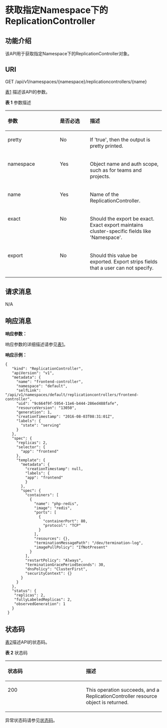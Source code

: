 # 获取指定Namespace下的ReplicationController<a name="cce_02_0018"></a>

## 功能介绍<a name="s72d8bf6c161c43558495cd00be7c558b"></a>

该API用于获取指定Namespace下的ReplicationController对象。

## URI<a name="s40af06b4227445939b4721cf5c975a5a"></a>

GET /api/v1/namespaces/\{namespace\}/replicationcontrollers/\{name\}

[表1](#zh-cn_topic_0079614960_table6029955)  描述该API的参数。

**表 1**  参数描述

<a name="zh-cn_topic_0079614960_table6029955"></a>
<table><thead align="left"><tr id="zh-cn_topic_0079614960_row31601207"><th class="cellrowborder" valign="top" width="33.33333333333333%" id="mcps1.2.4.1.1"><p id="zh-cn_topic_0079614960_p9561011"><a name="zh-cn_topic_0079614960_p9561011"></a><a name="zh-cn_topic_0079614960_p9561011"></a>参数</p>
</th>
<th class="cellrowborder" valign="top" width="19.19191919191919%" id="mcps1.2.4.1.2"><p id="p27767863194447"><a name="p27767863194447"></a><a name="p27767863194447"></a>是否必选</p>
</th>
<th class="cellrowborder" valign="top" width="47.474747474747474%" id="mcps1.2.4.1.3"><p id="p34604445194447"><a name="p34604445194447"></a><a name="p34604445194447"></a>描述</p>
</th>
</tr>
</thead>
<tbody><tr id="zh-cn_topic_0079614960_row32768815"><td class="cellrowborder" valign="top" width="33.33333333333333%" headers="mcps1.2.4.1.1 "><p id="zh-cn_topic_0079614960_p37028364"><a name="zh-cn_topic_0079614960_p37028364"></a><a name="zh-cn_topic_0079614960_p37028364"></a>pretty</p>
</td>
<td class="cellrowborder" valign="top" width="19.19191919191919%" headers="mcps1.2.4.1.2 "><p id="zh-cn_topic_0079614960_p46507526"><a name="zh-cn_topic_0079614960_p46507526"></a><a name="zh-cn_topic_0079614960_p46507526"></a>No</p>
</td>
<td class="cellrowborder" valign="top" width="47.474747474747474%" headers="mcps1.2.4.1.3 "><p id="zh-cn_topic_0079614960_p9013252"><a name="zh-cn_topic_0079614960_p9013252"></a><a name="zh-cn_topic_0079614960_p9013252"></a>If 'true', then the output is pretty printed.</p>
</td>
</tr>
<tr id="zh-cn_topic_0079614960_row14010408"><td class="cellrowborder" valign="top" width="33.33333333333333%" headers="mcps1.2.4.1.1 "><p id="zh-cn_topic_0079614960_p61101288"><a name="zh-cn_topic_0079614960_p61101288"></a><a name="zh-cn_topic_0079614960_p61101288"></a>namespace</p>
</td>
<td class="cellrowborder" valign="top" width="19.19191919191919%" headers="mcps1.2.4.1.2 "><p id="zh-cn_topic_0079614960_p50257313"><a name="zh-cn_topic_0079614960_p50257313"></a><a name="zh-cn_topic_0079614960_p50257313"></a>Yes</p>
</td>
<td class="cellrowborder" valign="top" width="47.474747474747474%" headers="mcps1.2.4.1.3 "><p id="zh-cn_topic_0079614960_p44310522"><a name="zh-cn_topic_0079614960_p44310522"></a><a name="zh-cn_topic_0079614960_p44310522"></a>Object name and auth scope, such as for teams and projects.</p>
</td>
</tr>
<tr id="zh-cn_topic_0079614960_row63250378"><td class="cellrowborder" valign="top" width="33.33333333333333%" headers="mcps1.2.4.1.1 "><p id="zh-cn_topic_0079614960_p23006966"><a name="zh-cn_topic_0079614960_p23006966"></a><a name="zh-cn_topic_0079614960_p23006966"></a>name</p>
</td>
<td class="cellrowborder" valign="top" width="19.19191919191919%" headers="mcps1.2.4.1.2 "><p id="zh-cn_topic_0079614960_p51624983"><a name="zh-cn_topic_0079614960_p51624983"></a><a name="zh-cn_topic_0079614960_p51624983"></a>Yes</p>
</td>
<td class="cellrowborder" valign="top" width="47.474747474747474%" headers="mcps1.2.4.1.3 "><p id="zh-cn_topic_0079614960_p20874133"><a name="zh-cn_topic_0079614960_p20874133"></a><a name="zh-cn_topic_0079614960_p20874133"></a>Name of the ReplicationController.</p>
</td>
</tr>
<tr id="reff3cd4d8cfc450b9b40f31a9d5e8279"><td class="cellrowborder" valign="top" width="33.33333333333333%" headers="mcps1.2.4.1.1 "><p id="a717ab34c546d40cba900500dba3da03d"><a name="a717ab34c546d40cba900500dba3da03d"></a><a name="a717ab34c546d40cba900500dba3da03d"></a>exact</p>
</td>
<td class="cellrowborder" valign="top" width="19.19191919191919%" headers="mcps1.2.4.1.2 "><p id="a7399050b61bd4fabb94f629ebe049116"><a name="a7399050b61bd4fabb94f629ebe049116"></a><a name="a7399050b61bd4fabb94f629ebe049116"></a>No</p>
</td>
<td class="cellrowborder" valign="top" width="47.474747474747474%" headers="mcps1.2.4.1.3 "><p id="abaed45ac101d46868ceb3c170f13db54"><a name="abaed45ac101d46868ceb3c170f13db54"></a><a name="abaed45ac101d46868ceb3c170f13db54"></a>Should the export be exact. Exact export maintains cluster-specific fields like 'Namespace'.</p>
</td>
</tr>
<tr id="raf14328054a8479587cc4955cd45b779"><td class="cellrowborder" valign="top" width="33.33333333333333%" headers="mcps1.2.4.1.1 "><p id="a0bc9037187c143fd8e626cd378a3737d"><a name="a0bc9037187c143fd8e626cd378a3737d"></a><a name="a0bc9037187c143fd8e626cd378a3737d"></a>export</p>
</td>
<td class="cellrowborder" valign="top" width="19.19191919191919%" headers="mcps1.2.4.1.2 "><p id="zh-cn_topic_0079614960_p838454518297"><a name="zh-cn_topic_0079614960_p838454518297"></a><a name="zh-cn_topic_0079614960_p838454518297"></a>No</p>
</td>
<td class="cellrowborder" valign="top" width="47.474747474747474%" headers="mcps1.2.4.1.3 "><p id="a3ec493718af24276b938983c86dfea10"><a name="a3ec493718af24276b938983c86dfea10"></a><a name="a3ec493718af24276b938983c86dfea10"></a>Should this value be exported. Export strips fields that a user can not specify.</p>
</td>
</tr>
</tbody>
</table>

## 请求消息<a name="sd137b1137fd94187ac772ec406c9e60f"></a>

N/A

## 响应消息<a name="s45c8b8730a374c4eb96a9b714d3685de"></a>

**响应参数：**

响应参数的详细描述请参见[表1](响应数据结构.md#zh-cn_topic_0079614930_table30479638)。

**响应示例：**

```
{ 
   "kind": "ReplicationController", 
   "apiVersion": "v1", 
   "metadata": { 
     "name": "frontend-controller", 
     "namespace": "default", 
     "selfLink": "/api/v1/namespaces/default/replicationcontrollers/frontend-controller", 
     "uid": "9c664f9f-5954-11e6-b444-286ed488fafe", 
     "resourceVersion": "13050", 
     "generation": 1, 
     "creationTimestamp": "2016-08-03T08:31:01Z", 
     "labels": { 
       "state": "serving" 
     } 
   }, 
   "spec": { 
     "replicas": 2, 
     "selector": { 
       "app": "frontend" 
     }, 
     "template": { 
       "metadata": { 
         "creationTimestamp": null, 
         "labels": { 
         "app": "frontend" 
         } 
       }, 
       "spec": { 
         "containers": [ 
           { 
             "name": "php-redis", 
             "image": "redis", 
             "ports": [ 
               { 
                 "containerPort": 80, 
                 "protocol": "TCP" 
               } 
             ], 
             "resources": {}, 
             "terminationMessagePath": "/dev/termination-log", 
             "imagePullPolicy": "IfNotPresent" 
           } 
         ], 
         "restartPolicy": "Always", 
         "terminationGracePeriodSeconds": 30, 
         "dnsPolicy": "ClusterFirst", 
         "securityContext": {} 
       } 
     } 
   }, 
   "status": { 
    "replicas": 2,
    "fullyLabeledReplicas": 2,
    "observedGeneration": 1
   } 
 } 
```

## 状态码<a name="s67dd8c74c77143d491256fc58596baba"></a>

[表2](#zh-cn_topic_0079614960_table54269597)描述API的状态码。

**表 2**  状态码

<a name="zh-cn_topic_0079614960_table54269597"></a>
<table><thead align="left"><tr id="zh-cn_topic_0079614960_row55372696"><th class="cellrowborder" valign="top" width="50%" id="mcps1.2.3.1.1"><p id="p48784481194447"><a name="p48784481194447"></a><a name="p48784481194447"></a>状态码</p>
</th>
<th class="cellrowborder" valign="top" width="50%" id="mcps1.2.3.1.2"><p id="p59228882194447"><a name="p59228882194447"></a><a name="p59228882194447"></a>描述</p>
</th>
</tr>
</thead>
<tbody><tr id="zh-cn_topic_0079614960_row17120881"><td class="cellrowborder" valign="top" width="50%" headers="mcps1.2.3.1.1 "><p id="zh-cn_topic_0079614960_p44614122"><a name="zh-cn_topic_0079614960_p44614122"></a><a name="zh-cn_topic_0079614960_p44614122"></a>200</p>
</td>
<td class="cellrowborder" valign="top" width="50%" headers="mcps1.2.3.1.2 "><p id="p3403433640"><a name="p3403433640"></a><a name="p3403433640"></a>This operation succeeds, and a ReplicationController resource object is returned.</p>
</td>
</tr>
</tbody>
</table>

异常状态码请参见[状态码](状态码.md)。

